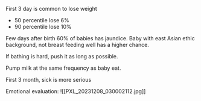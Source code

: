 First 3 day is common to lose weight
- 50 percentile lose 6%
- 90 percentile lose 10%

Few days after birth 60% of babies has jaundice. Baby with east Asian ethic background, not breast feeding well has a higher chance.

If bathing is hard, push it as long as possible.

Pump milk at the same frequency as baby eat.

First 3 month, sick is more serious

Emotional evaluation:
![[PXL_20231208_030002112.jpg]]